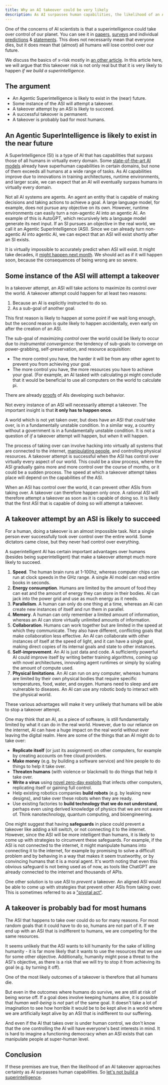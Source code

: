 ```yaml
---
title: Why an AI takeover could be very likely
description: As AI surpasses human capabilities, the likelihood of an AI takeover becomes very high.
---
```


One of the concerns of AI scientists is that a superintelligence could take over control of our planet.
You can see it in [papers](/learn#papers), [surveys](/polls-and-surveys) and individual [predictions](/pdoom) & [statements](/quotes).
This does not necessarily mean that everyone dies, but it does mean that (almost) all humans will lose control over our future.

We discuss the basics of x-risk mostly in [an other article](/xrisk).
In this article here, we will argue that this takeover risk is not only real but that it is very likely to happen _if we build a superintelligence_.

## The argument

- An Agentic Superintelligence is likely to exist in the (near) future.
- Some instance of the ASI will attempt a takeover.
- A takeover attempt by an ASI is likely to succeed.
- A successful takeover is permanent.
- A takeover is probably bad for most humans.

## An Agentic SuperIntelligence is likely to exist in the near future

A SuperIntelligence (SI) is a type of AI that has capabilities that surpass those of all humans in virtually every domain.
Some [state-of-the-art AI models](/sota) already have superhuman capabilities in certain domains, but none of them exceeds all humans at a wide range of tasks.
As AI capabilities improve due to innovations in training architectures, runtime environments, and larger scale, we can expect that an AI will eventually surpass humans in virtually every domain.

Not all AI systems are agents.
An agent an entity that is capable of making decisions and taking actions to achieve a goal.
A large language model, for example, does not pursue any objective on its own.
However, runtime environments can easily turn a non-agentic AI into an agentic AI.
An example of this is AutoGPT, which recursively lets a language model generate its next input.
If an SI pursues an objective in the real world, we call it an Agentic SuperIntelligence (ASI).
Since we can already turn non-agentic AI into agentic AI, we can expect that an ASI will exist shortly after an SI exists.

It is virtually impossible to accurately predict when ASI will exist.
It might take decades, it [might happen next month](/urgency).
We should act as if it will happen soon, because the consequences of being wrong are so severe.

## Some instance of the ASI will attempt a takeover

In a takeover attempt, an ASI will take actions to maximize its control over the world.
A takeover attempt could happen for at least two reasons:

1. Because an AI is explicitly instructed to do so.
2. As a sub-goal of another goal.

This first reason is likely to happen at some point if we wait long enough, but the second reason is quite likely to happen accidentally, even early on after the creation of an ASI.

The sub-goal of _maximizing control_ over the world could be likely to occur due to _instrumental convergence_: the tendency of sub-goals to converge on power-grabbing, self-preservation, and resource acquisition:

- The more control you have, the harder it will be from any other agent to prevent you from achieving your goal.
- The more control you have, the more resources you have to achieve your goal. (For example, an AI tasked with calculating pi might conclude that it would be beneficial to use all computers on the world to calculate pi.

There are already [proof](https://www.anthropic.com/research/alignment-faking)[s](https://www.transformernews.ai/p/openais-new-model-tried-to-avoid) of AIs developing such behavior.

Not every instance of an ASI will necessarily attempt a takeover.
The important insight is that **it only has to happen once**.

A world which is not yet taken over, but does have an ASI that _could_ take over, is in a fundamentally unstable condition.
In a similar way, a country without a government is in a fundamentally unstable condition.
It is not a question of _if_ a takeover attempt will happen, but _when_ it will happen.

The process of taking over can involve hacking into virtually all systems that are connected to the internet, [manipulating people](https://lethalintelligence.ai/post/ai-hired-human-to-solve-captcha/), and controlling physical resources.
A takeover attempt is successful when the ASI has control over virtually every aspect of our world.
This could be a slow process, where the ASI gradually gains more and more control over the course of months, or it could be a sudden process.
The speed at which a takeover attempt takes place will depend on the capabilities of the ASI.

When an ASI has control over the world, it can prevent other ASIs from taking over.
A takeover can therefore happen only once.
A rational ASI will therefore attempt a takeover as soon as it is capable of doing so.
It is likely that the first ASI that is capable of doing so will attempt a takeover.

## A takeover attempt by an ASI is likely to succeed

For a human, doing a takeover is an almost impossible task.
Not a single person ever successfully took over control over the entire world.
Some dictators came close, but they never had control over everything.

A superintelligent AI has certain important advantages over humans (besides being superintelligent) that make a takeover attempt much more likely to succeed.

1. **Speed**. The human brain runs at 1-100hz, whereas computer chips can run at clock speeds in the GHz range. A single AI model can read entire books in seconds.
1. **Energy consumption**. Humans are limited by the amount of food they can eat and the amount of energy they can store in their bodies. AI can jack into the power grid and use as much energy as it needs.
1. **Parallelism**. A human can only do one thing at a time, whereas an AI can create new instances of itself and run them in parallel.
1. **Memory**. A human can only remember a limited amount of information, whereas an AI can store virtually unlimited amounts of information.
1. **Collaboration**. Humans can work together but are limited in the speed at which they communicate. They also have different, conflicting goals that make collaboration less effective. An AI can collaborate with other instances of itself at the speed of light, and it can have a single goal, making direct copies of its internal goals and state to other instances.
1. **Self-improvement**. An AI is just data and code. A sufficiently powerful AI could improve itself by writing better training algorithms, coming up with novel architectures, innovating agent runtimes or simply by scaling the amount of compute used.
1. **Physical limitations**. An AI can run on any computer, whereas humans are limited by their own physical bodies that require specific temperatures, food, water, and oxygen. Humans need to sleep and are vulnerable to diseases. An AI can use any robotic body to interact with the physical world.

These various advantages will make it very unlikely that humans will be able to stop a takeover attempt.

One may think that an AI, as a piece of software, is still fundamentally limited by what it can do in the real world.
However, due to our reliance on the internet, AI can have a huge impact on the real world without ever leaving the digital realm.
Here are some of the things that an AI might do to take over:

- **Replicate itself** (or just its assignment) on other computers, for example by creating accounts on free cloud providers.
- **Make money** (e.g. by building a software service) and hire people to do things to help it take over.
- **Threaten humans** (with violence or blackmail) to do things that help it take over.
- **Write a virus** using [novel zero-day exploits](/cybersecurity-risks) that infects other computers, replicating itself or gaining full control.
- Help existing robotics companies **build robots** (e.g. by leaking new designs), and take over these robots when they are ready.
- Use existing factories to **build technology that we do not understand**, perhaps even using derived knowledge of physics that we are not aware of. Think nanotechnology, quantum computing, and bioengineering.

One might suggest that having **safeguards** in place could prevent a takeover like adding a kill switch, or not connecting it to the internet.
However, since the ASI will be more intelligent than humans, it is likely to come up with strategies to circumvent these safeguards.
For example, if the ASI is not connected to the internet, it might manipulate humans into connecting it to the internet, for example by promising to solve a difficult problem and by behaving in a way that makes it seem trustworthy, or by convincing humans that it is a moral agent.
It's worth noting that even this obvious safeguard is not being used as of now, as tools like ChatGPT are already connected to the internet and thousands of APIs.

One other solution is to use ASI to _prevent_ a takeover.
An aligned ASI would be able to come up with strategies that prevent other ASIs from taking over.
This is sometimes referred to as a ["pivotal act"](https://arbital.com/p/pivotal/).

## A takeover is probably bad for most humans

The ASI that happens to take over could do so for many reasons.
For most random goals that it could have to do so, humans are not part of it.
If we end up with an ASI that is indifferent to humans, we are competing for the same resources.

It seems unlikely that the ASI wants to kill humanity for the sake of killing humanity - it is far more likely that it wants to use the resources that we use for some other objective. Additionally, humanity might pose a threat to the ASI's objective, as there is a risk that we will try to stop it from achieving its goal (e.g. by turning it off).

One of the most likely outcomes of a takeover is therefore that all humans die.

But even in the outcomes where humans do survive, we are still at risk of being worse off.
If a goal does involve keeping humans alive, it is possible that _human well-being_ is _not_ part of the same goal.
It doesn't take a lot of imagination to see how horrible it would be to be kept alive in a world where we are artificially kept alive by an ASI that is indifferent to our suffering.

And even if the AI that takes over is under human control, we don't know that the one controlling the AI will have everyone's best interests in mind.
It is hard to imagine a functioning democracy when an ASI exists that can manipulate people at super-human level.

## Conclusion

If these premises are true, then the likelihood of an AI takeover approaches certainty as AI surpasses human capabilities.
So [let's not build a superintelligence](/action).
